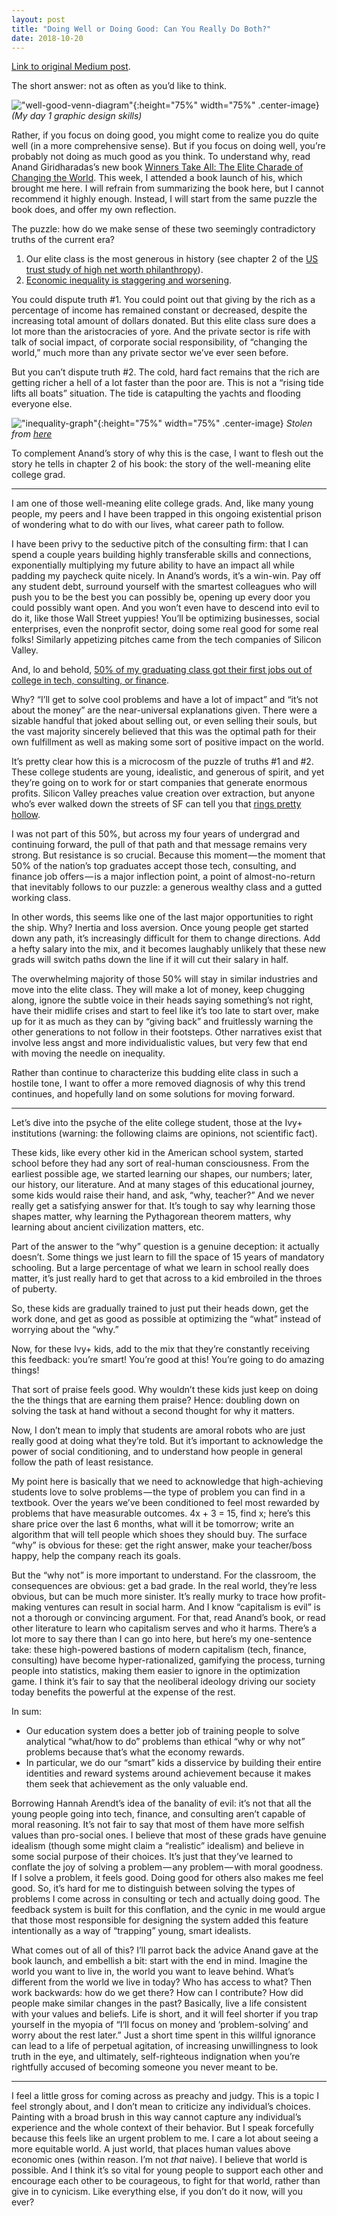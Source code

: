 ```yaml
---
layout: post
title: "Doing Well or Doing Good: Can You Really Do Both?"
date: 2018-10-20
---
```


[Link to original Medium post](https://medium.com/@paul.n.gregg/doing-well-or-doing-good-can-you-really-do-both-611d8394a2dc).

The short answer: not as often as you’d like to think.

!["well-good-venn-diagram"](/img/wellgood.png){:height="75%" width="75%" .center-image}
*(My day 1 graphic design skills)*

Rather, if you focus on doing good, you might come to realize you do quite well (in a more comprehensive sense). But if you focus on doing well, you’re probably not doing as much good as you think. To understand why, read Anand Giridharadas’s new book [Winners Take All: The Elite Charade of Changing the World](https://www.penguinrandomhouse.com/books/539747/winners-take-all-by-anand-giridharadas/9780451493248/). This week, I attended a book launch of his, which brought me here. I will refrain from summarizing the book here, but I cannot recommend it highly enough. Instead, I will start from the same puzzle the book does, and offer my own reflection.

The puzzle: how do we make sense of these two seemingly contradictory truths of the current era?

1. Our elite class is the most generous in history (see chapter 2 of the [US trust study of high net worth philanthropy](https://www.ustrust.com/publish/content/application/pdf/GWMOL/USTp_ARMCGDN7_oct_2017.pdf)).
2. [Economic inequality is staggering and worsening](https://www.businessinsider.com/income-inequality-highest-united-states-2018-8).

You could dispute truth #1. You could point out that giving by the rich as a percentage of income has remained constant or decreased, despite the increasing total amount of dollars donated. But this elite class sure does a lot more than the aristocracies of yore. And the private sector is rife with talk of social impact, of corporate social responsibility, of “changing the world,” much more than any private sector we’ve ever seen before.

But you can’t dispute truth #2. The cold, hard fact remains that the rich are getting richer a hell of a lot faster than the poor are. This is not a “rising tide lifts all boats” situation. The tide is catapulting the yachts and flooding everyone else.

!["inequality-graph"](/img/inequality.png){:height="75%" width="75%" .center-image}
*Stolen from [here](http://nymag.com/intelligencer/2018/07/oecd-study-labor-conditions-confirms-that-u-s-workers-are-getting-ripped-off.html?gtm=top&gtm=top)*

To complement Anand’s story of why this is the case, I want to flesh out the story he tells in chapter 2 of his book: the story of the well-meaning elite college grad.

***

I am one of those well-meaning elite college grads. And, like many young people, my peers and I have been trapped in this ongoing existential prison of wondering what to do with our lives, what career path to follow.

I have been privy to the seductive pitch of the consulting firm: that I can spend a couple years building highly transferable skills and connections, exponentially multiplying my future ability to have an impact all while padding my paycheck quite nicely. In Anand’s words, it’s a win-win. Pay off any student debt, surround yourself with the smartest colleagues who will push you to be the best you can possibly be, opening up every door you could possibly want open. And you won’t even have to descend into evil to do it, like those Wall Street yuppies! You’ll be optimizing businesses, social enterprises, even the nonprofit sector, doing some real good for some real folks! Similarly appetizing pitches came from the tech companies of Silicon Valley.

And, lo and behold, [50% of my graduating class got their first jobs out of college in tech, consulting, or finance](https://beam.stanford.edu/about-us/stanford-destinations).

Why? “I’ll get to solve cool problems and have a lot of impact” and “it’s not about the money” are the near-universal explanations given. There were a sizable handful that joked about selling out, or even selling their souls, but the vast majority sincerely believed that this was the optimal path for their own fulfillment as well as making some sort of positive impact on the world.

It’s pretty clear how this is a microcosm of the puzzle of truths #1 and #2. These college students are young, idealistic, and generous of spirit, and yet they’re going on to work for or start companies that generate enormous profits. Silicon Valley preaches value creation over extraction, but anyone who’s ever walked down the streets of SF can tell you that [rings pretty hollow](https://mic.com/articles/131861/silicon-valley-is-lying-to-you-about-economic-inequality#.rNyYoofX6).

I was not part of this 50%, but across my four years of undergrad and continuing forward, the pull of that path and that message remains very strong. But resistance is so crucial. Because this moment — the moment that 50% of the nation’s top graduates accept those tech, consulting, and finance job offers — is a major inflection point, a point of almost-no-return that inevitably follows to our puzzle: a generous wealthy class and a gutted working class.

In other words, this seems like one of the last major opportunities to right the ship. Why? Inertia and loss aversion. Once young people get started down any path, it’s increasingly difficult for them to change directions. Add a hefty salary into the mix, and it becomes laughably unlikely that these new grads will switch paths down the line if it will cut their salary in half.

The overwhelming majority of those 50% will stay in similar industries and move into the elite class. They will make a lot of money, keep chugging along, ignore the subtle voice in their heads saying something’s not right, have their midlife crises and start to feel like it’s too late to start over, make up for it as much as they can by “giving back” and fruitlessly warning the other generations to not follow in their footsteps. Other narratives exist that involve less angst and more individualistic values, but very few that end with moving the needle on inequality.

Rather than continue to characterize this budding elite class in such a hostile tone, I want to offer a more removed diagnosis of why this trend continues, and hopefully land on some solutions for moving forward.

***

Let’s dive into the psyche of the elite college student, those at the Ivy+ institutions (warning: the following claims are opinions, not scientific fact).

These kids, like every other kid in the American school system, started school before they had any sort of real-human consciousness. From the earliest possible age, we started learning our shapes, our numbers; later, our history, our literature. And at many stages of this educational journey, some kids would raise their hand, and ask, “why, teacher?” And we never really get a satisfying answer for that. It’s tough to say why learning those shapes matter, why learning the Pythagorean theorem matters, why learning about ancient civilization matters, etc.

Part of the answer to the “why” question is a genuine deception: it actually doesn’t. Some things we just learn to fill the space of 15 years of mandatory schooling. But a large percentage of what we learn in school really does matter, it’s just really hard to get that across to a kid embroiled in the throes of puberty.

So, these kids are gradually trained to just put their heads down, get the work done, and get as good as possible at optimizing the “what” instead of worrying about the “why.”

Now, for these Ivy+ kids, add to the mix that they’re constantly receiving this feedback: you’re smart! You’re good at this! You’re going to do amazing things!

That sort of praise feels good. Why wouldn’t these kids just keep on doing the the things that are earning them praise? Hence: doubling down on solving the task at hand without a second thought for why it matters.

Now, I don’t mean to imply that students are amoral robots who are just really good at doing what they’re told. But it’s important to acknowledge the power of social conditioning, and to understand how people in general follow the path of least resistance.

My point here is basically that we need to acknowledge that high-achieving students love to solve problems — the type of problem you can find in a textbook. Over the years we’ve been conditioned to feel most rewarded by problems that have measurable outcomes. 4x + 3 = 15, find x; here’s this share price over the last 6 months, what will it be tomorrow; write an algorithm that will tell people which shoes they should buy. The surface “why” is obvious for these: get the right answer, make your teacher/boss happy, help the company reach its goals.

But the “why not” is more important to understand. For the classroom, the consequences are obvious: get a bad grade. In the real world, they’re less obvious, but can be much more sinister. It’s really murky to trace how profit-making ventures can result in social harm. And I know “capitalism is evil” is not a thorough or convincing argument. For that, read Anand’s book, or read other literature to learn who capitalism serves and who it harms. There’s a lot more to say there than I can go into here, but here’s my one-sentence take: these high-powered bastions of modern capitalism (tech, finance, consulting) have become hyper-rationalized, gamifying the process, turning people into statistics, making them easier to ignore in the optimization game. I think it’s fair to say that the neoliberal ideology driving our society today benefits the powerful at the expense of the rest.

In sum:

* Our education system does a better job of training people to solve analytical “what/how to do” problems than ethical “why or why not” problems because that’s what the economy rewards.
* In particular, we do our “smart” kids a disservice by building their entire identities and reward systems around achievement because it makes them seek that achievement as the only valuable end.

Borrowing Hannah Arendt’s idea of the banality of evil: it’s not that all the young people going into tech, finance, and consulting aren’t capable of moral reasoning. It’s not fair to say that most of them have more selfish values than pro-social ones. I believe that most of these grads have genuine idealism (though some might claim a “realistic” idealism) and believe in some social purpose of their choices. It’s just that they’ve learned to conflate the joy of solving a problem — any problem — with moral goodness. If I solve a problem, it feels good. Doing good for others also makes me feel good. So, it’s hard for me to distinguish between solving the types of problems I come across in consulting or tech and actually doing good. The feedback system is built for this conflation, and the cynic in me would argue that those most responsible for designing the system added this feature intentionally as a way of “trapping” young, smart idealists.

What comes out of all of this? I’ll parrot back the advice Anand gave at the book launch, and embellish a bit: start with the end in mind. Imagine the world you want to live in, the world you want to leave behind. What’s different from the world we live in today? Who has access to what? Then work backwards: how do we get there? How can I contribute? How did people make similar changes in the past? Basically, live a life consistent with your values and beliefs. Life is short, and it will feel shorter if you trap yourself in the myopia of “I‘ll focus on money and ‘problem-solving’ and worry about the rest later.” Just a short time spent in this willful ignorance can lead to a life of perpetual agitation, of increasing unwillingness to look truth in the eye, and ultimately, self-righteous indignation when you’re rightfully accused of becoming someone you never meant to be.

***

I feel a little gross for coming across as preachy and judgy. This is a topic I feel strongly about, and I don’t mean to criticize any individual’s choices. Painting with a broad brush in this way cannot capture any individual’s experience and the whole context of their behavior. But I speak forcefully because this feels like an urgent problem to me. I care a lot about seeing a more equitable world. A just world, that places human values above economic ones (within reason. I’m not *that* naive). I believe that world is possible. And I think it’s so vital for young people to support each other and encourage each other to be courageous, to fight for that world, rather than give in to cynicism. Like everything else, if you don’t do it now, will you ever?